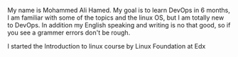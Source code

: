 My name is Mohammed Ali Hamed.
My goal is to learn DevOps in 6 months, I am familiar with some of the topics and the linux OS, but I am totally new to DevOps. In addition my English speaking and writing is no that good, so if you see a grammer errors don't be rough.

I started the Introduction to linux course by Linux Foundation at Edx